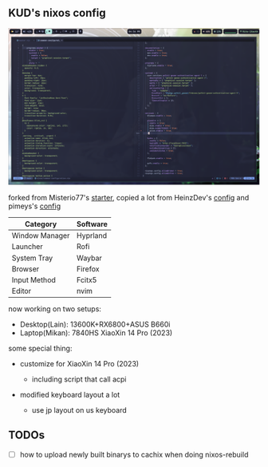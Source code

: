 ## KUD's nixos config

![waybar-with-nvim](./waybar-with-nvim.png)

forked from Misterio77's [starter](https://github.com/Misterio77/nix-starter-configs), copied a lot from HeinzDev's [config](https://github.com/HeinzDev/Hyprland-dotfiles) and pimeys's [config](https://github.com/pimeys/nixos)

| Category      | Software  |
| -------------- | --------- |
| Window Manager | Hyprland  |
| Launcher       | Rofi      |
| System Tray    | Waybar    |
| Browser        | Firefox   |
| Input Method   | Fcitx5    |
| Editor         | nvim      |

now working on two setups:
- Desktop(Lain): 13600K+RX6800+ASUS B660i
- Laptop(Mikan): 7840HS XiaoXin 14 Pro (2023)

some special thing:
- customize for XiaoXin 14 Pro (2023)
  - including script that call acpi

- modified keyboard layout a lot
  - use jp layout on us keyboard

## TODOs
- [ ] how to upload newly built binarys to cachix when doing nixos-rebuild
